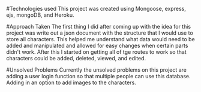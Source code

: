 #Technologies used 
    This project was created using Mongoose, express, ejs, mongoDB, and Heroku.

#Approach Taken
    The first thing I did after coming up with the idea for this project was write out a json document with the structure that I would use to store all characters. This helped me understand what data would need to be added and manipulated and allowed for easy changes when certain parts didn't work. After this I started on getting all of tge routes to work so that characters could be added, deleted, viewed, and edited.

#Unsolved Problems
    Currently the unsolved problems on this project are adding a user login function so that multiple people can use this database. 
    Adding in an option to add images to the characters. 